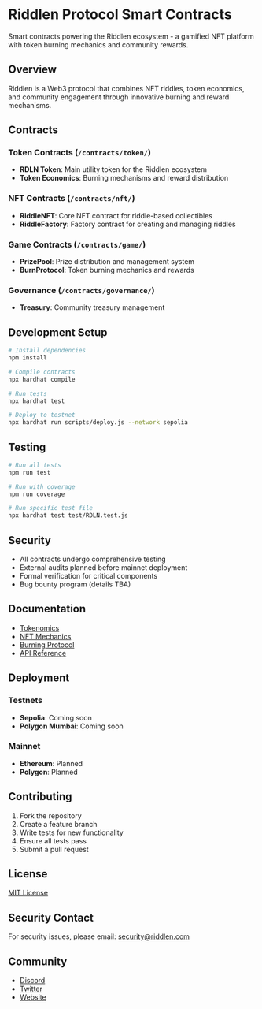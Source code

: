 # Riddlen Protocol Smart Contracts

Smart contracts powering the Riddlen ecosystem - a gamified NFT platform with token burning mechanics and community rewards.

## Overview

Riddlen is a Web3 protocol that combines NFT riddles, token economics, and community engagement through innovative burning and reward mechanisms.

## Contracts

### Token Contracts (`/contracts/token/`)
- **RDLN Token**: Main utility token for the Riddlen ecosystem
- **Token Economics**: Burning mechanisms and reward distribution

### NFT Contracts (`/contracts/nft/`)
- **RiddleNFT**: Core NFT contract for riddle-based collectibles
- **RiddleFactory**: Factory contract for creating and managing riddles

### Game Contracts (`/contracts/game/`)
- **PrizePool**: Prize distribution and management system
- **BurnProtocol**: Token burning mechanics and rewards

### Governance (`/contracts/governance/`)
- **Treasury**: Community treasury management

## Development Setup

```bash
# Install dependencies
npm install

# Compile contracts
npx hardhat compile

# Run tests
npx hardhat test

# Deploy to testnet
npx hardhat run scripts/deploy.js --network sepolia
```

## Testing

```bash
# Run all tests
npm run test

# Run with coverage
npm run coverage

# Run specific test file
npx hardhat test test/RDLN.test.js
```

## Security

- All contracts undergo comprehensive testing
- External audits planned before mainnet deployment
- Formal verification for critical components
- Bug bounty program (details TBA)

## Documentation

- [Tokenomics](docs/tokenomics.md)
- [NFT Mechanics](docs/nft-mechanics.md)
- [Burning Protocol](docs/burning-protocol.md)
- [API Reference](docs/api.md)

## Deployment

### Testnets
- **Sepolia**: Coming soon
- **Polygon Mumbai**: Coming soon

### Mainnet
- **Ethereum**: Planned
- **Polygon**: Planned

## Contributing

1. Fork the repository
2. Create a feature branch
3. Write tests for new functionality
4. Ensure all tests pass
5. Submit a pull request

## License

[MIT License](LICENSE)

## Security Contact

For security issues, please email: security@riddlen.com

## Community

- [Discord](https://discord.gg/riddlen)
- [Twitter](https://twitter.com/riddlen)
- [Website](https://riddlen.com)